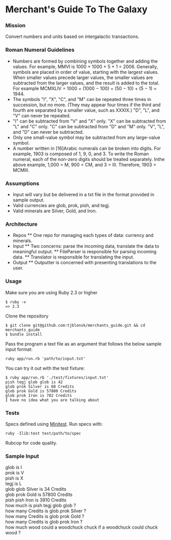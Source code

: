 Merchant's Guide To The Galaxy
========

### Mission
Convert numbers and units based on intergalactic transactions.

### Roman Numeral Guidelines
* Numbers are formed by combining symbols together and adding the values. For example, MMVI is 1000 + 1000 + 5 + 1 = 2006. Generally, symbols are placed in order of value, starting with the largest values. When smaller values precede larger values, the smaller values are subtracted from the larger values, and the result is added to the total. For example MCMXLIV = 1000 + (1000 − 100) + (50 − 10) + (5 − 1) = 1944.
* The symbols "I", "X", "C", and "M" can be repeated three times in succession, but no more. (They may appear four times if the third and fourth are separated by a smaller value, such as XXXIX.) "D", "L", and "V" can never be repeated.
* "I" can be subtracted from "V" and "X" only. "X" can be subtracted from "L" and "C" only. "C" can be subtracted from "D" and "M" only. "V", "L", and "D" can never be subtracted.
* Only one small-value symbol may be subtracted from any large-value symbol.
* A number written in [16]Arabic numerals can be broken into digits. For example, 1903 is composed of 1, 9, 0, and 3. To write the Roman numeral, each of the non-zero digits should be treated separately. Inthe above example, 1,000 = M, 900 = CM, and 3 = III. Therefore, 1903 = MCMIII.

### Assumptions
* Input will vary but be delivered in a txt file in the format provided in sample output.
* Valid currencies are glob, prok, pish, and tegj.
* Valid minerals are Silver, Gold, and Iron.

### Architecture
* Repos
** One repo for managing each types of data: currency and minerals.
* Input
** Two concerns: parse the incoming data, translate the data to meaningful output.
** FileParser is responsible for parsing incoming data.
** Translator is responsible for translating the input.
* Output
** Outputter is concerned with presenting translations to the user.

### Usage
Make sure you are using Ruby 2.3 or higher
```
$ ruby -v
=> 2.3
```
Clone the repository
```
$ git clone git@github.com:tjblonsk/merchants_guide.git && cd merchants_guide
$ bundle install
```
Pass the program a text file as an argument that follows the below sample input format:
```
ruby app/run.rb 'path/to/input.txt'
```
You can try it out with the test fixture:
```
$ ruby app/run.rb './test/fixtures/input.txt'
pish tegj glob glob is 42
glob prok Silver is 68 Credits
glob prok Gold is 57800 Credits
glob prok Iron is 782 Credits
I have no idea what you are talking about
```

### Tests
Specs defined using [Minitest](https://github.com/seattlerb/minitest).
Run specs with:
```
ruby -Ilib:test test/path/to/spec
```
Rubcop for code quality.

### Sample Input
glob is I</br>
prok is V</br>
pish is X</br>
tegj is L</br>
glob glob Silver is 34 Credits</br>
glob prok Gold is 57800 Credits</br>
pish pish Iron is 3910 Credits</br>
how much is pish tegj glob glob ?</br>
how many Credits is glob prok Silver ?</br>
how many Credits is glob prok Gold ?</br>
how many Credits is glob prok Iron ?</br>
how much wood could a woodchuck chuck if a woodchuck could chuck wood ?</br>
